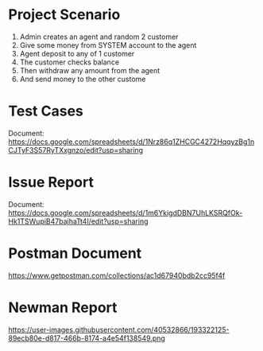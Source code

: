 # Project Scenario

1. Admin creates an agent and random 2 customer
2. Give some money from SYSTEM account to the agent
3. Agent deposit to any of 1 customer
4. The customer checks balance
5. Then withdraw any amount from the agent
6. And send money to the other custome

# Test Cases

Document: https://docs.google.com/spreadsheets/d/1Nrz86q1ZHCGC4272HqqyzBg1nCJTyF3S57RyTXxgnzo/edit?usp=sharing

# Issue Report

Document: https://docs.google.com/spreadsheets/d/1m6YkigdDBN7UhLKSRQfOk-Hk1TSWupiB47bajhaTt4I/edit?usp=sharing

# Postman Document

https://www.getpostman.com/collections/ac1d67940bdb2cc95f4f

# Newman Report

https://user-images.githubusercontent.com/40532866/193322125-89ecb80e-d817-466b-8174-a4e54f138549.png
